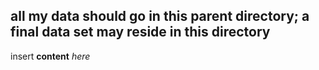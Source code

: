 
all my data should go in this parent directory; a final data set may reside in this directory
---
insert **content** *here*
